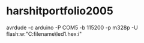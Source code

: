 # harshitportfolio2005
avrdude -c arduino -P COM5 -b 115200 -p m328p -U flash:w:"C:filename\led1.hex:i"

